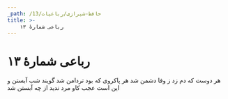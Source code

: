 ```yaml
---
_path: /حافظ-شیرازی/رباعیات/13
title: >-
    رباعی شمارهٔ ۱۳
---
```

# رباعی شمارهٔ ۱۳

هر دوست که دم زد ز وفا دشمن شد
هر پاکروی که بود تردامن شد
گویند شب آبستن و این است عجب
کاو مرد ندید از چه آبستن شد
